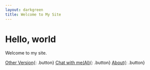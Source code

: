```yaml
---
layout: darkgreen
title: Welcome to My Site
---
```


# Hello, world

Welcome to my site.

[Other Version](https://youropen.xyz/index2/){: .button}
[Chat with me(AI)](https://youropen.xyz/jobchat/){: .button}
[About](https://about.youropen.xyz){: .button}
